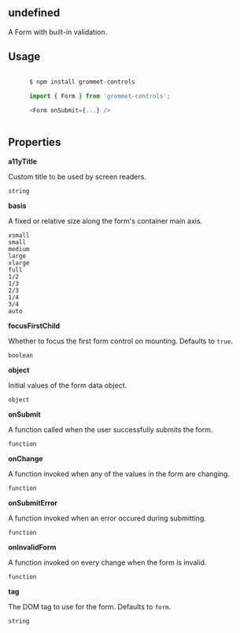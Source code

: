 ## undefined
A Form with built-in validation.
      

## Usage

```javascript

      $ npm install grommet-controls
 
      import { Form } from 'grommet-controls';

      <Form onSubmit={...} />
    
```

## Properties

**a11yTitle**

Custom title to be used by screen readers.

```
string
```

**basis**

A fixed or relative size along the form's container main axis.

```
xsmall
small
medium
large
xlarge
full
1/2
1/3
2/3
1/4
3/4
auto
```

**focusFirstChild**

Whether to focus the first form control on mounting. Defaults to `true`.

```
boolean
```

**object**

Initial values of the form data object.

```
object
```

**onSubmit**

A function called when the user successfully submits the form.

```
function
```

**onChange**

A function invoked when any of the values in the form are changing.

```
function
```

**onSubmitError**

A function invoked when an error occured during submitting.

```
function
```

**onInvalidForm**

A function invoked on every change when the form is invalid.

```
function
```

**tag**

The DOM tag to use for the form. Defaults to `form`.

```
string
```
  
